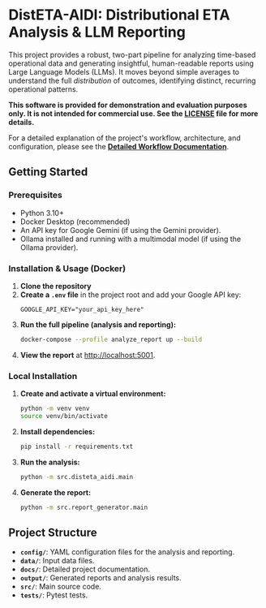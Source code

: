 # DistETA-AIDI: Distributional ETA Analysis & LLM Reporting

This project provides a robust, two-part pipeline for analyzing time-based operational data and generating insightful, human-readable reports using Large Language Models (LLMs). It moves beyond simple averages to understand the full *distribution* of outcomes, identifying distinct, recurring operational patterns.

**This software is provided for demonstration and evaluation purposes only. It is not intended for commercial use. See the [LICENSE](LICENSE) file for more details.**

For a detailed explanation of the project's workflow, architecture, and configuration, please see the [**Detailed Workflow Documentation**](docs/WORKFLOW.md).

## Getting Started

### Prerequisites

-   Python 3.10+
-   Docker Desktop (recommended)
-   An API key for Google Gemini (if using the Gemini provider).
-   Ollama installed and running with a multimodal model (if using the Ollama provider).

### Installation & Usage (Docker)

1.  **Clone the repository**
2.  **Create a `.env` file** in the project root and add your Google API key:
    ```
    GOOGLE_API_KEY="your_api_key_here"
    ```
3.  **Run the full pipeline (analysis and reporting):**
    ```bash
    docker-compose --profile analyze_report up --build
    ```
4.  **View the report** at [http://localhost:5001](http://localhost:5001).

### Local Installation

1.  **Create and activate a virtual environment:**
    ```bash
    python -m venv venv
    source venv/bin/activate
    ```
2.  **Install dependencies:**
    ```bash
    pip install -r requirements.txt
    ```
3.  **Run the analysis:**
    ```bash
    python -m src.disteta_aidi.main
    ```
4.  **Generate the report:**
    ```bash
    python -m src.report_generator.main
    ```

## Project Structure

*   **`config/`**: YAML configuration files for the analysis and reporting.
*   **`data/`**: Input data files.
*   **`docs/`**: Detailed project documentation.
*   **`output/`**: Generated reports and analysis results.
*   **`src/`**: Main source code.
*   **`tests/`**: Pytest tests.